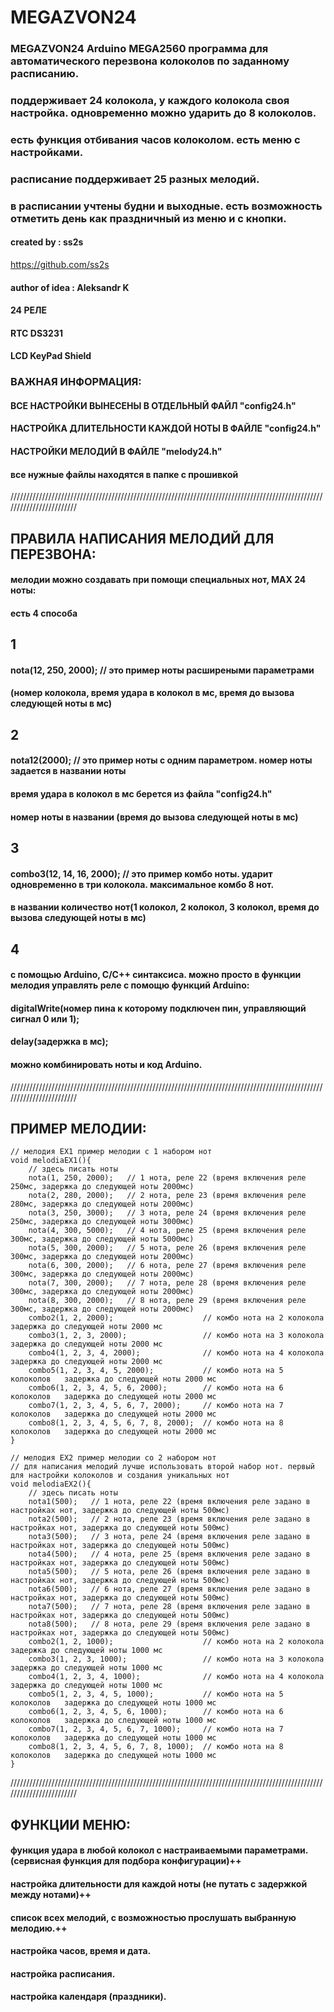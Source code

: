 # MEGAZVON24

### MEGAZVON24  Arduino MEGA2560 программа для автоматического перезвона колоколов по заданному расписанию.

### поддерживает 24 колокола, у каждого колокола своя настройка. одновременно можно ударить до 8 колоколов.
### есть функция отбивания часов колоколом. есть меню с настройками.
### расписание поддерживает 25 разных мелодий.
### в расписании учтены будни и выходные. есть возможность отметить день как праздничный из меню и с кнопки.

#### created by : ss2s
<https://github.com/ss2s>

#### author of idea : Aleksandr K


#### 24 РЕЛЕ
#### RTC DS3231
#### LCD KeyPad Shield


### ВАЖНАЯ ИНФОРМАЦИЯ:

#### ВСЕ НАСТРОЙКИ ВЫНЕСЕНЫ В ОТДЕЛЬНЫЙ ФАЙЛ "config24.h"
#### НАСТРОЙКА ДЛИТЕЛЬНОСТИ КАЖДОЙ НОТЫ В ФАЙЛЕ "config24.h"
#### НАСТРОЙКИ МЕЛОДИЙ В ФАЙЛЕ "melody24.h"

#### все нужные файлы находятся в папке с прошивкой

////////////////////////////////////////////////////////////////////////////////////////////////////////////////////////

## ПРАВИЛА НАПИСАНИЯ МЕЛОДИЙ ДЛЯ ПЕРЕЗВОНА:

#### мелодии можно создавать при помощи специальных нот, MAX 24 ноты:
#### есть 4 способа

## 1
#### nota(12, 250, 2000);  // это пример ноты расширеными параметрами
#### (номер колокола, время удара в колокол в мс, время до вызова следующей ноты в мс)

## 2
#### nota12(2000);  // это пример ноты с одним параметром. номер ноты задается в названии ноты
#### время удара в колокол в мс берется из файла "config24.h"
#### номер ноты в названии (время до вызова следующей ноты в мс)

## 3
#### combo3(12, 14, 16, 2000);  // это пример комбо ноты. ударит одновременно в три колокола. максимальное комбо 8 нот.
#### в названии количество нот(1 колокол, 2 колокол, 3 колокол, время до вызова следующей ноты в мс)

## 4
#### с помощью Arduino, С/С++ синтаксиса. можно просто в функции мелодия управлять реле с помощю функций Arduino:
#### digitalWrite(номер пина к которому подключен пин, управляющий сигнал 0 или 1);
#### delay(задержка в мс);
#### можно комбинировать ноты и код Arduino.

////////////////////////////////////////////////////////////////////////////////////////////////////////////////////////

## ПРИМЕР МЕЛОДИИ:

```
// мелодия EX1 пример мелодии с 1 набором нот
void melodiaEX1(){
	// здесь писать ноты
	nota(1, 250, 2000);   // 1 нота, реле 22 (время включения реле 250мс, задержка до следующей ноты 2000мс)
	nota(2, 280, 2000);   // 2 нота, реле 23 (время включения реле 280мс, задержка до следующей ноты 2000мс)
	nota(3, 250, 3000);   // 3 нота, реле 24 (время включения реле 250мс, задержка до следующей ноты 3000мс)
	nota(4, 300, 5000);   // 4 нота, реле 25 (время включения реле 300мс, задержка до следующей ноты 5000мс)
	nota(5, 300, 2000);   // 5 нота, реле 26 (время включения реле 300мс, задержка до следующей ноты 2000мс)
	nota(6, 300, 2000);   // 6 нота, реле 27 (время включения реле 300мс, задержка до следующей ноты 2000мс)
	nota(7, 300, 2000);   // 7 нота, реле 28 (время включения реле 300мс, задержка до следующей ноты 2000мс)
	nota(8, 300, 2000);   // 8 нота, реле 29 (время включения реле 300мс, задержка до следующей ноты 2000мс)
	combo2(1, 2, 2000);                    // комбо нота на 2 колокола   задержка до следующей ноты 2000 мс
	combo3(1, 2, 3, 2000);                 // комбо нота на 3 колокола   задержка до следующей ноты 2000 мс
	combo4(1, 2, 3, 4, 2000);              // комбо нота на 4 колокола   задержка до следующей ноты 2000 мс
	combo5(1, 2, 3, 4, 5, 2000);           // комбо нота на 5 колоколов   задержка до следующей ноты 2000 мс
	combo6(1, 2, 3, 4, 5, 6, 2000);        // комбо нота на 6 колоколов   задержка до следующей ноты 2000 мс
	combo7(1, 2, 3, 4, 5, 6, 7, 2000);     // комбо нота на 7 колоколов   задержка до следующей ноты 2000 мс
	combo8(1, 2, 3, 4, 5, 6, 7, 8, 2000);  // комбо нота на 8 колоколов   задержка до следующей ноты 2000 мс
}

// мелодия EX2 пример мелодии со 2 набором нот
// для написания мелодий лучше использовать второй набор нот. первый для настройки колоколов и создания уникальных нот
void melodiaEX2(){
	// здесь писать ноты
	nota1(500);   // 1 нота, реле 22 (время включения реле задано в настройках нот, задержка до следующей ноты 500мс)
	nota2(500);   // 2 нота, реле 23 (время включения реле задано в настройках нот, задержка до следующей ноты 500мс)
	nota3(500);   // 3 нота, реле 24 (время включения реле задано в настройках нот, задержка до следующей ноты 500мс)
	nota4(500);   // 4 нота, реле 25 (время включения реле задано в настройках нот, задержка до следующей ноты 500мс)
	nota5(500);   // 5 нота, реле 26 (время включения реле задано в настройках нот, задержка до следующей ноты 500мс)
	nota6(500);   // 6 нота, реле 27 (время включения реле задано в настройках нот, задержка до следующей ноты 500мс)
	nota7(500);   // 7 нота, реле 28 (время включения реле задано в настройках нот, задержка до следующей ноты 500мс)
	nota8(500);   // 8 нота, реле 29 (время включения реле задано в настройках нот, задержка до следующей ноты 500мс)
	combo2(1, 2, 1000);                    // комбо нота на 2 колокола   задержка до следующей ноты 1000 мс
	combo3(1, 2, 3, 1000);                 // комбо нота на 3 колокола   задержка до следующей ноты 1000 мс
	combo4(1, 2, 3, 4, 1000);              // комбо нота на 4 колокола   задержка до следующей ноты 1000 мс
	combo5(1, 2, 3, 4, 5, 1000);           // комбо нота на 5 колоколов   задержка до следующей ноты 1000 мс
	combo6(1, 2, 3, 4, 5, 6, 1000);        // комбо нота на 6 колоколов   задержка до следующей ноты 1000 мс
	combo7(1, 2, 3, 4, 5, 6, 7, 1000);     // комбо нота на 7 колоколов   задержка до следующей ноты 1000 мс
	combo8(1, 2, 3, 4, 5, 6, 7, 8, 1000);  // комбо нота на 8 колоколов   задержка до следующей ноты 1000 мс
}
```

////////////////////////////////////////////////////////////////////////////////////////////////////////////////////////

## ФУНКЦИИ МЕНЮ:

#### функция удара в любой колокол с настраиваемыми параметрами.(сервисная функция для подбора конфигурации)++
#### настройка длительности для каждой ноты (не путать с задержкой между нотами)++
#### список всех мелодий, с возможностью прослушать выбранную мелодию.++
#### настройка часов, время и дата.
#### настройка расписания.
#### настройка календаря (праздники).
